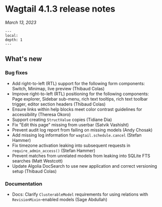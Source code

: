 # Wagtail 4.1.3 release notes

_March 13, 2023_

```{contents}
---
local:
depth: 1
---
```

## What's new

### Bug fixes

 * Add right-to-left (RTL) support for the following form components: Switch, Minimap, live preview (Thibaud Colas)
 * Improve right-to-left (RTL) positioning for the following components: Page explorer, Sidebar sub-menu, rich text tooltips, rich text toolbar trigger, editor section headers (Thibaud Colas)
 * Ensure links within help blocks meet color contrast guidelines for accessibility (Theresa Okoro)
 * Support creating `StructValue` copies (Tidiane Dia)
 * Fix "Edit this page" missing from userbar (Satvik Vashisht)
 * Prevent audit log report from failing on missing models (Andy Chosak)
 * Add missing log information for `wagtail.schedule.cancel` (Stefan Hammer)
 * Fix timezone activation leaking into subsequent requests in `require_admin_access()` (Stefan Hammer)
 * Prevent matches from unrelated models from leaking into SQLite FTS searches (Matt Westcott)
 * Update Algolia DocSearch to use new application and correct versioning setup (Thibaud Colas)

### Documentation

 * Docs: Clarify `ClusterableModel` requirements for using relations with `RevisionMixin`-enabled models (Sage Abdullah)
